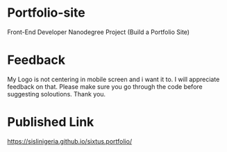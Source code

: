 # Portfolio-site
Front-End Developer Nanodegree Project (Build a Portfolio Site)

# Feedback
My Logo is not centering in mobile screen and i want it to. I will appreciate feedback on that.
Please make sure you go through the code before suggesting soloutions.
Thank you.

# Published Link
https://sislinigeria.github.io/sixtus.portfolio/
